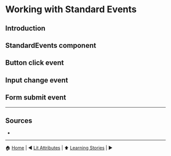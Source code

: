 # Working with Standard Events

## Introduction

## StandardEvents component

## Button click event

## Input change event

## Form submit event

---

## Sources

*

---

:house: [Home](../README.md) | :arrow_backward: [Lit Attributes](./lit-attributes.md) | :arrow_up: [Learning Stories](./README.md) | []() :arrow_forward:

